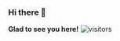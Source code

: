 ### Hi there 👋

<!--
**axsatech/Axsatech** is a ✨ _special_ ✨ repository because its `README.md` (this file) appears on your GitHub profile.

Here are some ideas to get you started:

- Instargam
- 🌱 I’m currently learning ...
- 👯 I’m looking to collaborate on ...
- 🤔 I’m looking for help with ...
- 💬 Ask me about ...
- 📫 How to reach me: ...
- 😄 Pronouns: ...
- ⚡ Fun fact: ...
-->

**Glad to see you here!**
![visitors](https://visitor-badge.glitch.me/badge?page_id=page.id)


